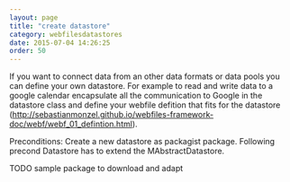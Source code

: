 ```yaml
---
layout: page
title: "create datastore"
category: webfilesdatastores
date: 2015-07-04 14:26:25
order: 50
---
```


If you want to connect data from an other data formats or data pools you can define your own datastore. For example to read and write data to a google calendar encapsulate all the communication to Google in the datastore class and define your webfile defition that fits for the datastore (http://sebastianmonzel.github.io/webfiles-framework-doc/webf/webf_01_defintion.html).

Preconditions:
Create a new datastore as packagist package.
Following precond
Datastore has to extend the MAbstractDatastore. 

TODO sample package to download and adapt
